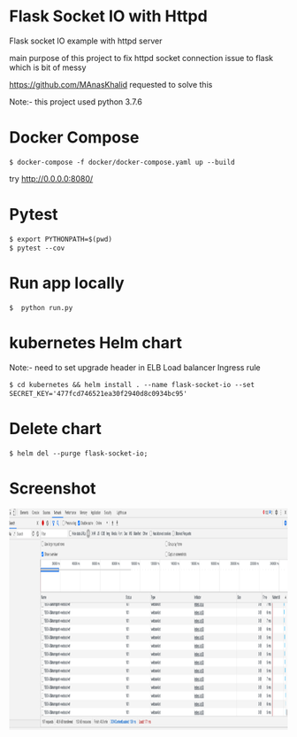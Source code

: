 # Flask Socket IO with Httpd 
Flask socket IO example with httpd server 

main purpose of this project to fix httpd socket connection issue to flask which is bit of messy 

https://github.com/MAnasKhalid
requested to solve this 

Note:- this project used python 3.7.6
# Docker Compose
```
$ docker-compose -f docker/docker-compose.yaml up --build
```
try http://0.0.0.0:8080/
# Pytest
```
$ export PYTHONPATH=$(pwd)
$ pytest --cov
```

# Run app locally
```
$  python run.py
```

# kubernetes Helm chart 
Note:- need to set upgrade header in ELB  Load balancer Ingress rule
```
$ cd kubernetes && helm install . --name flask-socket-io --set SECRET_KEY='477fcd746521ea30f2940d8c0934bc95'

```
# Delete chart 
```
$ helm del --purge flask-socket-io;
```

# Screenshot
<img src="https://github.com/Anishmourya/flask-socket-io/blob/master/Screenshot%202020-10-19%20at%202.30.03%20AM.png" height="400" />
